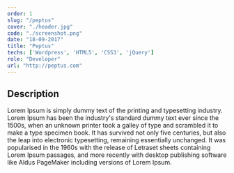```yaml
---
order: 1
slug: "/peptus"
cover: "./header.jpg"
code: "./screenshot.png"
date: "18-09-2017"
title: "Peptus"
techs: ['Wordpress', 'HTML5', 'CSS3', 'jQuery']
role: "Developer"
url: "http://peptus.com"
---
```


## Description

Lorem Ipsum is simply dummy text of the printing and typesetting industry. Lorem Ipsum has been the industry's standard dummy text ever since the 1500s, when an unknown printer took a galley of type and scrambled it to make a type specimen book. It has survived not only five centuries, but also the leap into electronic typesetting, remaining essentially unchanged. It was popularised in the 1960s with the release of Letraset sheets containing Lorem Ipsum passages, and more recently with desktop publishing software like Aldus PageMaker including versions of Lorem Ipsum.